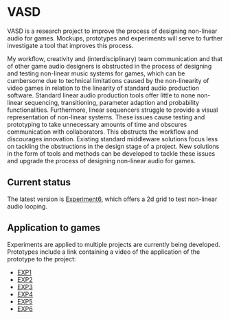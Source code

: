 # VASD
VASD is a research project to improve the process of designing non-linear audio for games. Mockups, prototypes and experiments will serve to further investigate a tool that improves this process. 

My workflow, creativity and (interdisciplinary) team communication and that of other game audio designers is obstructed in the process of designing and testing non-linear music systems for games, which can be cumbersome due to technical limitations caused by the non-linearity of video games in relation to the linearity of standard audio production software. Standard linear audio production tools offer little to none non-linear sequencing, transitioning, parameter adaption and probability functionalities. Furthermore, linear sequencers struggle to provide a visual representation of non-linear systems. These issues cause testing and prototyping to take unnecessary amounts of time and obscures communication with collaborators. This obstructs the workflow and discourages innovation. Existing standard middleware solutions focus less on tackling the obstructions in the design stage of a project. New solutions in the form of tools and methods can be developed to tackle these issues and upgrade the process of designing non-linear audio for games.

## Current status
The latest version is [Experiment6](https://github.com/StijndeK/VASD/tree/master/2_VisualOverviewAnd1dparameters(C*)/VASD_EXP6), which offers a 2d grid to test non-linear audio looping.

## Application to games
Experiments are applied to multiple projects are currently being developed. Prototypes include a link containing a video of the application of the prototype to the project:
- [EXP1](https://streamable.com/wmomb)
- [EXP2](https://streamable.com/reu4v)
- [EXP3](https://streamable.com/434ev)
- [EXP4](https://streamable.com/wqf3h)
- [EXP5](https://streamable.com/uvkjxm)
- [EXP6](https://streamable.com/y6rm5e)
